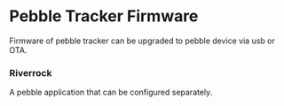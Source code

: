 # Pebble Tracker Firmware

Firmware of pebble tracker can be upgraded to pebble device via usb or OTA.

### Riverrock

A pebble application that can be configured separately.
